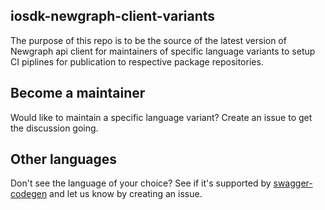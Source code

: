 ## iosdk-newgraph-client-variants
The purpose of this repo is to be the source of the latest version of Newgraph api client for maintainers of specific language variants to setup CI piplines for publication to respective package repositories.

## Become a maintainer
Would like to maintain a specific language variant? Create an issue to get the discussion going.

## Other languages
Don't see the language of your choice? See if it's supported by [swagger-codegen](https://github.com/swagger-api/swagger-codegen) and let us know by creating an issue.


